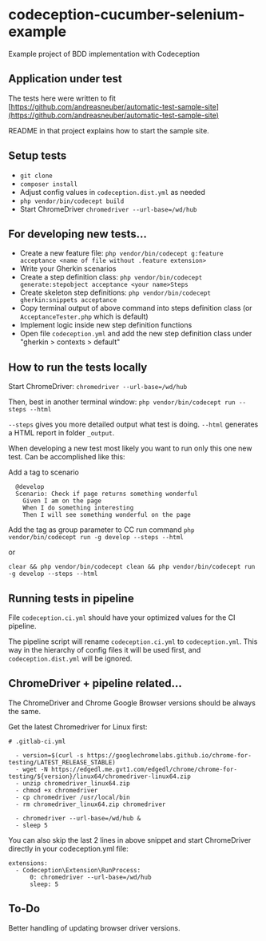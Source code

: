 # codeception-cucumber-selenium-example
Example project of BDD implementation with Codeception

## Application under test
The tests here were written to fit [https://github.com/andreasneuber/automatic-test-sample-site](https://github.com/andreasneuber/automatic-test-sample-site)

README in that project explains how to start the sample site.

## Setup tests
- `git clone`
- `composer install`
- Adjust config values in `codeception.dist.yml` as needed
- `php vendor/bin/codecept build`
- Start ChromeDriver `chromedriver --url-base=/wd/hub`

## For developing new tests...
- Create a new feature file: `php vendor/bin/codecept g:feature acceptance <name of file without .feature extension>`
- Write your Gherkin scenarios
- Create a step definition class: `php vendor/bin/codecept generate:stepobject acceptance <your name>Steps`
- Create skeleton step definitions: `php vendor/bin/codecept gherkin:snippets acceptance`
- Copy terminal output of above command into steps definition class (or `AcceptanceTester.php` which is default)
- Implement logic inside new step definition functions
- Open file `codeception.yml` and add the new step definition class under "gherkin > contexts > default"

## How to run the tests locally
Start ChromeDriver: `chromedriver --url-base=/wd/hub`

Then, best in another terminal window: `php vendor/bin/codecept run --steps --html`

`--steps` gives you more detailed output what test is doing. `--html` generates a HTML report in folder `_output`.

When developing a new test most likely you want to run only this one new test. Can be accomplished like this:

Add a tag to scenario
```gherkin
  @develop
  Scenario: Check if page returns something wonderful
    Given I am on the page
    When I do something interesting
    Then I will see something wonderful on the page
```

Add the tag as group parameter to CC run command
`php vendor/bin/codecept run -g develop --steps --html`

or

`clear && php vendor/bin/codecept clean && php vendor/bin/codecept run -g develop --steps --html`

## Running tests in pipeline
File `codeception.ci.yml` should have your optimized values for the CI pipeline.

The pipeline script will rename `codeception.ci.yml` to `codeception.yml`. This way in the hierarchy of config
files it will be used first, and `codeception.dist.yml` will be ignored.

## ChromeDriver + pipeline related...
The ChromeDriver and Chrome Google Browser versions should be always the same.

Get the latest Chromedriver for Linux first:

```
# .gitlab-ci.yml

  - version=$(curl -s https://googlechromelabs.github.io/chrome-for-testing/LATEST_RELEASE_STABLE)
  - wget -N https://edgedl.me.gvt1.com/edgedl/chrome/chrome-for-testing/${version}/linux64/chromedriver-linux64.zip
  - unzip chromedriver_linux64.zip
  - chmod +x chromedriver
  - cp chromedriver /usr/local/bin
  - rm chromedriver_linux64.zip chromedriver
  
  - chromedriver --url-base=/wd/hub &
  - sleep 5
```

You can also skip the last 2 lines in above snippet and start ChromeDriver directly in your codeception.yml file:
```
extensions:
  - Codeception\Extension\RunProcess:
      0: chromedriver --url-base=/wd/hub
      sleep: 5
```

## To-Do
Better handling of updating browser driver versions. 

